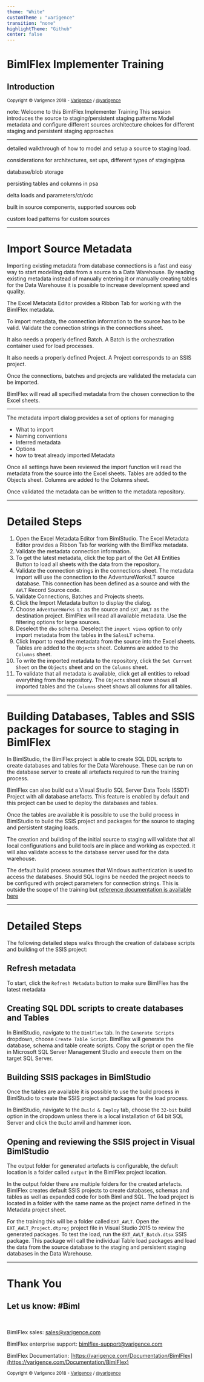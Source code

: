 ```yaml
---
theme: "White"
customTheme : "varigence"
transition: "none"
highlightTheme: "Github"
center: false
---
```


# BimlFlex Implementer Training

## Introduction

<small>Copyright &copy; Varigence 2018 - [Varigence](https://varigence.com) / [@varigence](http://twitter.com/varigence)</small>

note:
Welcome to this BimlFlex Implementer Training
This session introduces the source to staging/persistent staging patterns
Model metadata and configure different sources
architecture choices for different staging and persistent staging approaches

---


detailed walkthrough of how to model and setup a source to staging load.

considerations for architectures, set ups, different types of staging/psa

database/blob storage

persisting tables and columns in psa

delta loads and parameters/ct/cdc

built in source components, supported sources oob

custom load patterns for custom sources


---

# Import Source Metadata

Importing existing metadata from database connections is a fast and easy way to start modelling data from a source to a Data Warehouse. By reading existing metadata instead of manually entering it or manually creating tables for the Data Warehouse it is possible to increase development speed and quality.

The Excel Metadata Editor provides a Ribbon Tab for working with the BimlFlex metadata.

To import metadata, the connection information to the source has to be valid. Validate the connection strings in the connections sheet.

It also needs a properly defined Batch. A Batch is the orchestration container used for load processes.

It also needs a properly defined Project. A Project corresponds to an SSIS project.

Once the connections, batches and projects are validated the metadata can be imported.

BimlFlex will read all specified metadata from the chosen connection to the Excel sheets.

---

The metadata import dialog provides a set of options for managing

* What to import
* Naming conventions
* Inferred metadata
* Options
* how to treat already imported Metadata

Once all settings have been reviewed the import function will read the metadata from the source into the Excel sheets.
Tables are added to the Objects sheet. Columns are added to the Columns sheet.

Once validated the metadata can be written to the metadata repository.

---

# Detailed Steps

1. Open the Excel Metadata Editor from BimlStudio.
    The Excel Metadata Editor provides a Ribbon Tab for working with the BimlFlex metadata.
1. Validate the metadata connection information.
1. To get the latest metadata, click the top part of the Get All Entities Button to load all sheets with the data from the repository.
1. Validate the connection strings in the connections sheet.
    The metadata import will use the connection to the AdventureWorksLT source database. This connection has been defined as a source and with the `AWLT` Record Source code.
1. Validate Connections, Batches and Projects sheets.
1. Click the Import Metadata button to display the dialog.
1. Choose `AdventureWorks LT` as the source and `EXT_AWLT` as the destination project.
    BimlFlex will read all available metadata. Use the filtering options for large sources.
1. Deselect the `dbo` schema. Deselect the `import views` option to only import metadata from the tables in the `SalesLT` schema.
1. Click Import to read the metadata from the source into the Excel sheets.
    Tables are added to the `Objects` sheet. Columns are added to the `Columns` sheet.
1. To write the imported metadata to the repository, click the `Set Current Sheet` on the `Objects` sheet and on the `Columns` sheet.
1. To validate that all metadata is available, click get all entities to reload everything from the repository.
    The `Objects` sheet now shows all imported tables and the `Columns` sheet shows all columns for all tables.

---

# Building Databases, Tables and SSIS packages for source to staging in BimlFlex

In BimlStudio, the BimlFlex project is able to create SQL DDL scripts to create databases and tables for the Data Warehouse. These can be run on the database server to create all artefacts required to run the training process.

BimlFlex can also build out a Visual Studio SQL Server Data Tools (SSDT) Project with all database artefacts. This feature is enabled by default and this project can be used to deploy the databases and tables.

Once the tables are available it is possible to use the build process in BimlStudio to build the SSIS project and packages for the source to staging and persistent staging loads.

The creation and building of the initial source to staging will validate that all local configurations and build tools are in place and working as expected. it will also validate access to the database server used for the data warehouse.

The default build process assumes that Windows authentication is used to access the databases. Should SQL logins be needed the project needs to be configured with project parameters for connection strings. This is outside the scope of the training but [reference documentation is available here](../user-guide/deployment-guide.md)

---

# Detailed Steps

The following detailed steps walks through the creation of database scripts and building of the SSIS project:

## Refresh metadata

To start, click the `Refresh Metadata` button to make sure BimlFlex has the latest metadata

## Creating SQL DDL scripts to create databases and Tables

In BimlStudio, navigate to the `BimlFlex` tab. In the `Generate Scripts` dropdown, choose `Create Table Script`. BimlFlex will generate the database, schema and table create scripts. Copy the script or open the file in Microsoft SQL Server Management Studio and execute them on the target SQL Server.

## Building SSIS packages in BimlStudio

Once the tables are available it is possible to use the build process in BimlStudio to create the SSIS project and packages for the load process.

In BimlStudio, navigate to the `Build & Deploy` tab, choose the `32-bit` build option in the dropdown unless there is a local installation of 64 bit SQL Server and click the `Build` anvil and hammer icon.

## Opening and reviewing the SSIS project in Visual BimlStudio

The output folder for generated artefacts is configurable, the default location is a folder called `output` in the BimlFlex project location.

In the output folder there are multiple folders for the created artefacts. BimlFlex creates default SSIS projects to create databases, schemas and tables as well as expanded code for both Biml and SQL. The load project is located in a folder with the same name as the project name defined in the Metadata project sheet.

For the training this will be a folder called `EXT_AWLT`. Open the `EXT_AWLT_Project.dtproj` project file in Visual Studio 2015 to review the generated packages. To test the load, run the `EXT_AWLT_Batch.dtsx` SSIS package. This package will call the individual Table load packages and load the data from the source database to the staging and persistent staging databases in the Data Warehouse.

---





# Thank You

## Let us know: #Biml

<br/>

BimlFlex sales: [sales@varigence.com](mailto:sales@varigence.com)

BimlFlex enterprise support: [bimlflex-support@varigence.com](mailto:bimlflex-support@varigence.com)

BimlFlex Documentation: [https://varigence.com/Documentation/BimlFlex](https://varigence.com/Documentation/BimlFlex)

<small>Copyright &copy; Varigence 2018 - [Varigence](https://varigence.com) / [@varigence](http://twitter.com/varigence)</small>